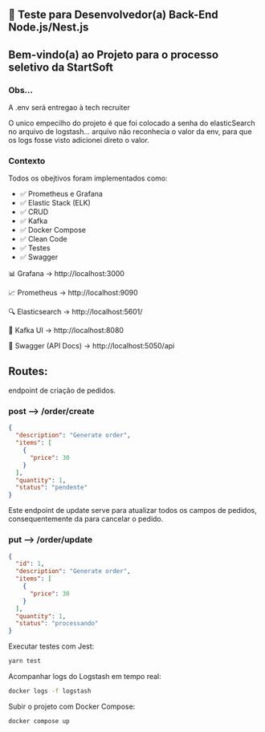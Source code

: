 ## 🚀 Teste para Desenvolvedor(a) Back-End Node.js/Nest.js

## Bem-vindo(a) ao Projeto para o processo seletivo da StartSoft

### Obs...
A .env será entregao à tech recruiter

O unico empecilho do projeto é que foi colocado a senha do elasticSearch no arquivo de logstash... arquivo não reconhecia o valor da env, para que os logs fosse visto adicionei direto o valor.

### Contexto

Todos os obejtivos foram implementados como:

- ✅ Prometheus e Grafana
- ✅ Elastic Stack (ELK)
- ✅ CRUD
- ✅ Kafka
- ✅ Docker Compose
- ✅ Clean Code
- ✅ Testes
- ✅ Swagger

📊 Grafana → http://localhost:3000

📈 Prometheus → http://localhost:9090

🔍 Elasticsearch → http://localhost:5601/

🔗 Kafka UI → http://localhost:8080

📖 Swagger (API Docs) → http://localhost:5050/api



## Routes:

endpoint de criação de pedidos.

### post --> /order/create
```json
{
  "description": "Generate order",
  "items": [
    {
      "price": 30
    }
  ],
  "quantity": 1,
  "status": "pendente"
}
```

Este endpoint de update serve para atualizar todos os campos de pedidos, consequentemente da para cancelar o pedido.

### put --> /order/update
```json
{
  "id": 1,
  "description": "Generate order",
  "items": [
    {
      "price": 30
    }
  ],
  "quantity": 1,
  "status": "processando"
}
```

Executar testes com Jest:

```bash
yarn test
```
Acompanhar logs do Logstash em tempo real:

```bash
docker logs -f logstash
```
Subir o projeto com Docker Compose:
```bash
docker compose up
```
